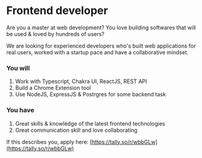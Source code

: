 # Frontend developer

Are you a master at web development? You love building softwares that will be used & loved by hundreds of users?&#x20;

We are looking for experienced developers who's built web applications for real users, worked with a startup pace and have a collaborative mindset.



### You will

1. Work with Typescript, Chakra UI, ReactJS, REST API
2. Build a Chrome Extension tool
3. Use NodeJS, ExpressJS & Postrgres for some backend task

### You have

1. Great skills & knowledge of the latest frontend technologies
2. Great communication skill and love collaborating

If this describes you, apply here: [https://tally.so/r/wbbGLw](https://tally.so/r/wbbGLw)
